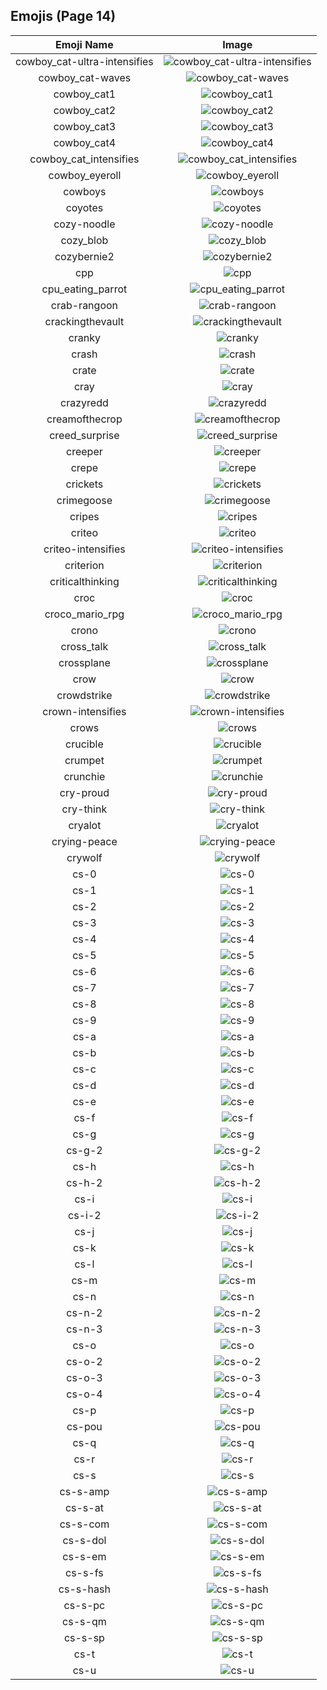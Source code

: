 
  ## Emojis (Page 14)
  |Emoji Name|Image|
  | :-: | :-: |
  |cowboy_cat-ultra-intensifies| ![cowboy_cat-ultra-intensifies](/output/cowboy_cat-ultra-intensifies.gif)|
  |cowboy_cat-waves| ![cowboy_cat-waves](/output/cowboy_cat-waves.gif)|
  |cowboy_cat1| ![cowboy_cat1](/output/cowboy_cat1.png)|
  |cowboy_cat2| ![cowboy_cat2](/output/cowboy_cat2.png)|
  |cowboy_cat3| ![cowboy_cat3](/output/cowboy_cat3.png)|
  |cowboy_cat4| ![cowboy_cat4](/output/cowboy_cat4.png)|
  |cowboy_cat_intensifies| ![cowboy_cat_intensifies](/output/cowboy_cat_intensifies.gif)|
  |cowboy_eyeroll| ![cowboy_eyeroll](/output/cowboy_eyeroll.png)|
  |cowboys| ![cowboys](/output/cowboys.png)|
  |coyotes| ![coyotes](/output/coyotes.png)|
  |cozy-noodle| ![cozy-noodle](/output/cozy-noodle.png)|
  |cozy_blob| ![cozy_blob](/output/cozy_blob)|
  |cozybernie2| ![cozybernie2](/output/cozybernie2.png)|
  |cpp| ![cpp](/output/cpp.png)|
  |cpu_eating_parrot| ![cpu_eating_parrot](/output/cpu_eating_parrot.jpg)|
  |crab-rangoon| ![crab-rangoon](/output/crab-rangoon.png)|
  |crackingthevault| ![crackingthevault](/output/crackingthevault.jpg)|
  |cranky| ![cranky](/output/cranky.jpg)|
  |crash| ![crash](/output/crash.png)|
  |crate| ![crate](/output/crate.jpg)|
  |cray| ![cray](/output/cray.png)|
  |crazyredd| ![crazyredd](/output/crazyredd.png)|
  |creamofthecrop| ![creamofthecrop](/output/creamofthecrop.png)|
  |creed_surprise| ![creed_surprise](/output/creed_surprise.jpg)|
  |creeper| ![creeper](/output/creeper.jpg)|
  |crepe| ![crepe](/output/crepe.png)|
  |crickets| ![crickets](/output/crickets.jpg)|
  |crimegoose| ![crimegoose](/output/crimegoose.png)|
  |cripes| ![cripes](/output/cripes.gif)|
  |criteo| ![criteo](/output/criteo.png)|
  |criteo-intensifies| ![criteo-intensifies](/output/criteo-intensifies.gif)|
  |criterion| ![criterion](/output/criterion.png)|
  |criticalthinking| ![criticalthinking](/output/criticalthinking.jpg)|
  |croc| ![croc](/output/croc.jpg)|
  |croco_mario_rpg| ![croco_mario_rpg](/output/croco_mario_rpg.png)|
  |crono| ![crono](/output/crono.gif)|
  |cross_talk| ![cross_talk](/output/cross_talk.png)|
  |crossplane| ![crossplane](/output/crossplane.png)|
  |crow| ![crow](/output/crow.png)|
  |crowdstrike| ![crowdstrike](/output/crowdstrike.png)|
  |crown-intensifies| ![crown-intensifies](/output/crown-intensifies.gif)|
  |crows| ![crows](/output/crows.png)|
  |crucible| ![crucible](/output/crucible.png)|
  |crumpet| ![crumpet](/output/crumpet.png)|
  |crunchie| ![crunchie](/output/crunchie.png)|
  |cry-proud| ![cry-proud](/output/cry-proud.png)|
  |cry-think| ![cry-think](/output/cry-think.png)|
  |cryalot| ![cryalot](/output/cryalot.png)|
  |crying-peace| ![crying-peace](/output/crying-peace.png)|
  |crywolf| ![crywolf](/output/crywolf.png)|
  |cs-0| ![cs-0](/output/cs-0.png)|
  |cs-1| ![cs-1](/output/cs-1.png)|
  |cs-2| ![cs-2](/output/cs-2.png)|
  |cs-3| ![cs-3](/output/cs-3.png)|
  |cs-4| ![cs-4](/output/cs-4.png)|
  |cs-5| ![cs-5](/output/cs-5.png)|
  |cs-6| ![cs-6](/output/cs-6.png)|
  |cs-7| ![cs-7](/output/cs-7.png)|
  |cs-8| ![cs-8](/output/cs-8.png)|
  |cs-9| ![cs-9](/output/cs-9.png)|
  |cs-a| ![cs-a](/output/cs-a.png)|
  |cs-b| ![cs-b](/output/cs-b.png)|
  |cs-c| ![cs-c](/output/cs-c.png)|
  |cs-d| ![cs-d](/output/cs-d.png)|
  |cs-e| ![cs-e](/output/cs-e.png)|
  |cs-f| ![cs-f](/output/cs-f.png)|
  |cs-g| ![cs-g](/output/cs-g.png)|
  |cs-g-2| ![cs-g-2](/output/cs-g-2.png)|
  |cs-h| ![cs-h](/output/cs-h.png)|
  |cs-h-2| ![cs-h-2](/output/cs-h-2.png)|
  |cs-i| ![cs-i](/output/cs-i.png)|
  |cs-i-2| ![cs-i-2](/output/cs-i-2.png)|
  |cs-j| ![cs-j](/output/cs-j.png)|
  |cs-k| ![cs-k](/output/cs-k.png)|
  |cs-l| ![cs-l](/output/cs-l.png)|
  |cs-m| ![cs-m](/output/cs-m.png)|
  |cs-n| ![cs-n](/output/cs-n.png)|
  |cs-n-2| ![cs-n-2](/output/cs-n-2.png)|
  |cs-n-3| ![cs-n-3](/output/cs-n-3.png)|
  |cs-o| ![cs-o](/output/cs-o.png)|
  |cs-o-2| ![cs-o-2](/output/cs-o-2.png)|
  |cs-o-3| ![cs-o-3](/output/cs-o-3.png)|
  |cs-o-4| ![cs-o-4](/output/cs-o-4.png)|
  |cs-p| ![cs-p](/output/cs-p.png)|
  |cs-pou| ![cs-pou](/output/cs-pou.png)|
  |cs-q| ![cs-q](/output/cs-q.png)|
  |cs-r| ![cs-r](/output/cs-r.png)|
  |cs-s| ![cs-s](/output/cs-s.png)|
  |cs-s-amp| ![cs-s-amp](/output/cs-s-amp.png)|
  |cs-s-at| ![cs-s-at](/output/cs-s-at.png)|
  |cs-s-com| ![cs-s-com](/output/cs-s-com.png)|
  |cs-s-dol| ![cs-s-dol](/output/cs-s-dol.png)|
  |cs-s-em| ![cs-s-em](/output/cs-s-em.png)|
  |cs-s-fs| ![cs-s-fs](/output/cs-s-fs.png)|
  |cs-s-hash| ![cs-s-hash](/output/cs-s-hash.png)|
  |cs-s-pc| ![cs-s-pc](/output/cs-s-pc.png)|
  |cs-s-qm| ![cs-s-qm](/output/cs-s-qm.png)|
  |cs-s-sp| ![cs-s-sp](/output/cs-s-sp.png)|
  |cs-t| ![cs-t](/output/cs-t.png)|
  |cs-u| ![cs-u](/output/cs-u.png)|
  